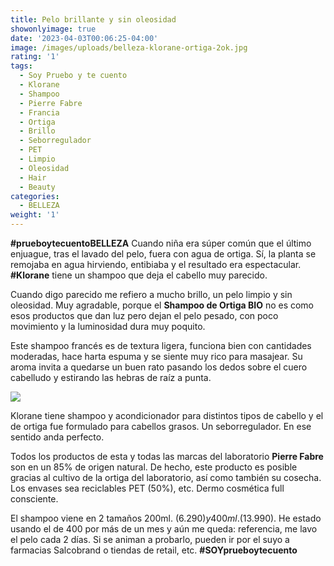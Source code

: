 ```yaml
---
title: Pelo brillante y sin oleosidad
showonlyimage: true
date: '2023-04-03T00:06:25-04:00'
image: /images/uploads/belleza-klorane-ortiga-2ok.jpg
rating: '1'
tags:
  - Soy Pruebo y te cuento
  - Klorane
  - Shampoo
  - Pierre Fabre
  - Francia
  - Ortiga
  - Brillo
  - Seborregulador
  - PET
  - Limpio
  - Oleosidad
  - Hair
  - Beauty
categories:
  - BELLEZA
weight: '1'
---
```

**\#prueboytecuentoBELLEZA** Cuando niña era súper común que el último enjuague, tras el lavado del pelo, fuera con agua de ortiga. Sí, la planta se remojaba en agua hirviendo, entibiaba y el resultado era espectacular. **\#Klorane** tiene un shampoo que deja el cabello muy parecido.

<!--more-->

Cuando digo parecido me refiero a mucho brillo, un pelo limpio y sin oleosidad. Muy agradable, porque el **Shampoo de Ortiga BIO** no es como esos productos que dan luz pero dejan el pelo pesado, con poco movimiento y la luminosidad dura muy poquito.



Este shampoo francés es de textura ligera, funciona bien con cantidades moderadas, hace harta espuma y se siente muy rico para masajear. Su aroma invita a quedarse un buen rato pasando los dedos sobre el cuero cabelludo y estirando las hebras de raíz a punta.



![](/images/uploads/belleza-klorane-ortiga-2ok.jpg)

Klorane tiene shampoo y acondicionador para distintos tipos de cabello y el de ortiga fue formulado para cabellos grasos. Un seborregulador. En ese sentido anda perfecto.



Todos los productos de esta y todas las marcas del laboratorio **Pierre Fabre** son en un 85% de origen natural. De hecho, este producto es posible gracias al cultivo de la ortiga del laboratorio, así como también su cosecha. Los envases sea reciclables PET (50%), etc. Dermo cosmética full consciente.  



El shampoo viene en 2 tamaños 200ml. ($6.290) y 400ml. ($13.990). He estado usando el de 400 por más de un mes y aún me queda: referencia, me lavo el pelo cada 2 días. Si se animan a probarlo, pueden ir por el suyo a farmacias Salcobrand o tiendas de retail, etc. **\#SOYprueboytecuento**
